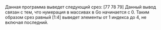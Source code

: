 Данная программа выведет следующий срез: 
[77 78 79]
Данный вывод связан с тем, что нумерация в массивах в Go начинается с 0. Таким образом срез равный [1:4] выведет элементы от 1 индекса до 4, не включая последний. 